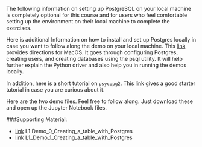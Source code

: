The following information on setting up PostgreSQL on your local machine is completely optional for this course and for users who feel comfortable setting up the environment on their local machine to complete the exercises.

Here is additional Information on how to install and set up Postgres locally in case you want to follow along the demo on your local machine. This [link](https://www.codementor.io/engineerapart/getting-started-with-postgresql-on-mac-osx-are8jcopb) provides directions for MacOS. It goes through configuring Postgres, creating users, and creating databases using the psql utility. It will help further explain the Python driver and also help you in running the demos locally.

In addition, here is a short tutorial on ```psycopg2```. This [link](https://pynative.com/python-postgresql-tutorial/) gives a good starter tutorial in case you are curious about it.

Here are the two demo files. Feel free to follow along. Just download these and open up the Jupyter Notebook files.

###Supporting Material:

*  [link](/Users/sampatbudankayala/PycharmProjects/Data_engineering/Introduction_To_DataModeling/documents/topic_docs/l1-demo-0-creating-a-table-with-postgres.md) L1 Demo_0_Creating_a_table_with_Postgres
*  [link](/Users/sampatbudankayala/PycharmProjects/Data_engineering/Introduction_To_DataModeling/documents/topic_docs/l1-demo-1-creating-a-table-with-postgres.md) L1_Demo_1_Creating_a_table_with_Postgres